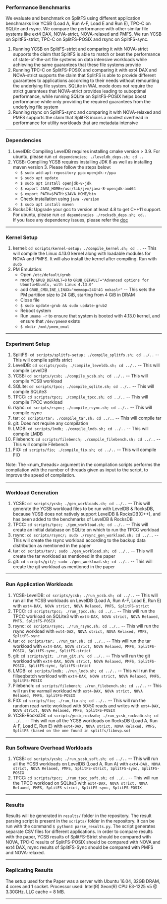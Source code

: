 ### Performance Benchmarks

We evaluate and benchmark on SplitFS using different application benchmarks like YCSB (Load A, Run A-F, Load E and Run E), TPC-C on SQLite and rsync. We compare the performance with other similar file systems like ext4 DAX, NOVA-strict, NOVA-relaxed and PMFS. We run YCSB on SplitFS-strict, TPC-C on SplitFS-POSIX and rsync on SplitFS-sync.
1. Running YCSB on SplitFS-strict and comparing it with NOVA-strict supports the claim that SplitFS is able to match or beat the performance of state-of-the-art file systems on data intensive workloads while achieving the same guarantees that these file systems provide
2. Running TPC-C on SplitFS-POSIX and comparing it with ext4 DAX and NOVA-strict supports the claim that SplitFS is able to provide different guarantees to applications according to their needs without remounting the underlying file system. SQLite in WAL mode does not require the strict guarantees that NOVA-strict provides leading to suboptimal performance, while running SQLite on SplitFS-POSIX helps boost performance while only providing the required guarantees from the underlying file system
3. Running rsync on SplitFS-sync and comparing it with NOVA-relaxed and PMFS supports the claim that SplitFS incurs a modest overhead in performance for utility workloads that are metadata intensive

---

### Dependencies

1. LevelDB: Compiling LevelDB requires installing cmake version > 3.9. For ubuntu, please run `cd dependencies; ./leveldb_deps.sh; cd ..`
2. YCSB: Compiling YCSB requires installing JDK 8 as well as installing maven version 3. Please follow the steps below:
    * `$ sudo add-apt-repository ppa:openjdk-r/ppa`
    * `$ sudo apt update`
    * `$ sudo apt install openjdk-8-jdk`
    * `$ export JAVA_HOME=/usr/lib/jvm/java-8-openjdk-amd64`
    * `$ export PATH=$PATH:$JAVA_HOME/bin`
    * Check installation using `java -version`
    * `$ sudo apt install maven`
3. RocksDB: Upgrade your gcc to version at least 4.8 to get C++11 support. For ubuntu, please run `cd dependencies ./rocksdb_deps.sh; cd..`  
If you face any dependency issues, please refer the [doc](https://github.com/utsaslab/SplitFS/blob/master/rocksdb/INSTALL.md#dependencies)
---

### Kernel Setup

1. kernel: `cd scripts/kernel-setup; ./compile_kernel.sh; cd ..` -- This will compile the Linux 4.13.0 kernel along with loadable modules for NOVA and PMFS. It will also install the kernel after compiling. Run with `sudo` 
2. PM Emulation: 
    * Open `/etc/default/grub`
    * modify `GRUB_DEFAULT=0` to `GRUB_DEFAULT="Advanced options for Ubuntu>Ubuntu, with Linux 4.13.0"`
    * add `GRUB_CMDLINE_LINUX="memmap=24G!4G nokaslr"` -- This sets the PM partition size to 24 GiB, starting from 4 GiB in DRAM
    * Close file
    * `$ sudo update-grub && sudo update-grub2`
    * Reboot system
    * Run `uname -r` to ensure that system is booted with 4.13.0 kernel, and ensure that `/dev/pmem0` exists
    * `$ mkdir /mnt/pmem_emul`

---

### Experiment Setup

1.  SplitFS: `cd scripts/splitfs-setup; ./compile_splitfs.sh; cd ../..` -- This will compile splitfs strict
2.  LevelDB: `cd scripts/ycsb; ./compile_leveldb.sh; cd ../..` -- This will compile LevelDB
3.  YCSB: `cd scripts/ycsb; ./compile_ycsb.sh; cd ../..` -- This will compile YCSB workload
4.  SQLite: `cd scripts/tpcc; ./compile_sqlite.sh; cd ../..` -- This will compile SQLite3
5.  TPCC: `cd scripts/tpcc; ./compile_tpcc.sh; cd ../..` -- This will compile TPCC workload
6.  rsync: `cd scripts/rsync; ./compile_rsync.sh; cd ../..` -- This will compile rsync
7.  tar: `cd scripts/tar; ./compile_tar.sh; cd ../..` -- This will compile tar
8.  git: Does not require any compilation
9.  LMDB: `cd scripts/lmdb; ./compile_lmdb.sh; cd ../..` -- This will compile LMDB
10. Filebench: `cd scripts/filebench; ./compile_filebench.sh; cd ../..` -- This will compile Filebench
11. FIO: `cd scripts/fio; ./compile_fio.sh; cd ../..` -- This will compile FIO

Note: The <num_threads> argument in the compilation scripts performs the compilation with the number of threads given as input to the script, to improve the speed of compilation. 

---

### Workload Generation

1. YCSB: `cd scripts/ycsb; ./gen_workloads.sh; cd ../..` -- This will generate the YCSB workload files to be run with LevelDB & RocksDB, because YCSB does not natively support LevelDB & RocksDB(C++), and has been added to the benchmarks of LevelDB & RocksDB
2. TPCC: `cd scripts/tpcc; ./gen_workload.sh; cd ../..` -- This will create an initial database on SQLite on which to run the TPCC workload
3. rsync: `cd scripts/rsync/; sudo ./rsync_gen_workload.sh; cd ../..` -- This will create the rsync workload according to the backup data distribution as mentioned in the paper
4. tar: `cd scripts/tar/; sudo ./gen_workload.sh; cd ../..` -- This will create the tar workload as mentioned in the paper
5. git: `cd scripts/git/; sudo ./gen_workload.sh; cd ../..` -- This will create the git workload as mentioned in the paper

---

### Run Application Workloads

1. YCSB-LevelDB: `cd scripts/ycsb; ./run_ycsb.sh; cd ../..` -- This will run all the YCSB workloads on LevelDB (Load A, Run A-F, Load E, Run E) with `ext4-DAX, NOVA strict, NOVA Relaxed, PMFS, SplitFS-strict`
2. TPCC: `cd scripts/tpcc; ./run_tpcc.sh; cd ../..` -- This will run the TPCC workload on SQLite3 with `ext4-DAX, NOVA strict, NOVA Relaxed, PMFS, SplitFS-POSIX`
3. rsync: `cd scripts/rsync; ./run_rsync.sh; cd ../..` -- This will run the rsync workload with `ext4-DAX, NOVA strict, NOVA Relaxed, PMFS, SplitFS-sync`
4. tar: `cd scripts/tar; ./run_tar.sh; cd ../..` -- This will run the tar workload with `ext4-DAX, NOVA strict, NOVA Relaxed, PMFS, SplitFS-POSIX, SplitFS-sync, SplitFS-strict`
5. git: `cd scripts/git; ./run_git.sh; cd ../..` -- This will run the
   git workload with `ext4-DAX, NOVA strict, NOVA Relaxed, PMFS,
   SplitFS-POSIX, SplitFS-sync, SplitFS-strict`
6. LMDB: `cd scripts/lmdb; ./run_lmdb.sh; cd ../..` -- This will run
   the fillseqbatch workload with `ext4-DAX, NOVA strict, NOVA
   Relaxed, PMFS, SplitFS-POSIX`
7. Filebench: `cd scripts/filebench; ./run_filebench.sh; cd ../..` --
   This will run the varmail workload with `ext4-DAX, NOVA strict,
   NOVA Relaxed, PMFS, SplitFS-POSIX`
8. FIO: `cd scripts/fio; ./run_fio.sh; cd ../..` --
   This will run the random read-write workload with 50:50 reads and writes with `ext4-DAX, NOVA strict, NOVA Relaxed, PMFS, SplitFS-POSIX`
9. YCSB-RocksDB: `cd scripts/ycsb_rocksdb; ./run_ycsb_rocksdb.sh; cd ../..` -- This will run all the YCSB workloads on RocksDB (Load A, Run A-F, Load E, Run E) with `ext4-DAX, NOVA strict, NOVA Relaxed, PMFS, SplitFS (based on the one found in splitfs/libnvp.so)`

---

### Run Software Overhead Workloads

1. YCSB: `cd scripts/ycsb; ./run_ycsb_soft.sh; cd ../..` -- This will run all the YCSB workloads on LevelDB (Load A, Run A) with `ext4-DAX, NOVA strict, NOVA Relaxed, PMFS, SplitFS-strict, SplitFS-sync, SplitFS-POSIX`
2. TPCC: `cd scripts/tpcc; ./run_tpcc_soft.sh; cd ../..` -- This will run the TPCC workload on SQLite3 with `ext4-DAX, NOVA strict, NOVA Relaxed, PMFS, SplitFS-strict, SplitFS-sync, SplitFS-POSIX`

---

### Results

Results will be generated in `results/` folder in the repository.
The result parsing script is present in the `scripts/` folder in the repository. It can be run with the command `$ python3 parse_results.py`. The script generates separate CSV files for different applications.
In order to compare results with the paper, YCSB results of SplitFS-Strict should be compared with NOVA, TPC-C results of SplitFS-POSIX should be compared with NOVA and ext4 DAX, rsync results of SplitFS-Sync should be compared with PMFS and NOVA-relaxed.

---

### Replicating Results

The setup used for the Paper was a server with Ubuntu 16.04, 32GB DRAM, 4 cores and 1 socket. Processor used: Intel(R) Xeon(R) CPU E3-1225 v5 @ 3.30GHz. LLC cache = 8 MB.

---
